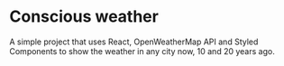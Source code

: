 # Conscious weather

A simple project that uses React, OpenWeatherMap API and Styled Components to show the weather in any city now, 10 and 20 years ago.
